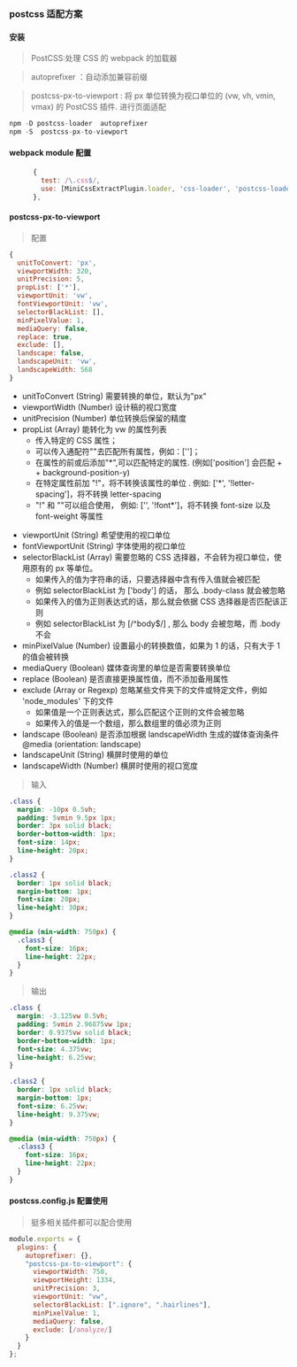 ### postcss 适配方案

#### 安装

> PostCSS:处理 CSS 的 webpack 的加载器

> autoprefixer ：自动添加兼容前缀

> postcss-px-to-viewport : 将 px 单位转换为视口单位的 (vw, vh, vmin, vmax) 的 PostCSS 插件. 进行页面适配

```js
npm -D postcss-loader  autoprefixer
npm -S  postcss-px-to-viewport
```

#### webpack module 配置

```js
      {
        test: /\.css$/,
        use: [MiniCssExtractPlugin.loader, 'css-loader', 'postcss-loader']
      },
```

#### postcss-px-to-viewport

> 配置

```js
{
  unitToConvert: 'px',
  viewportWidth: 320,
  unitPrecision: 5,
  propList: ['*'],
  viewportUnit: 'vw',
  fontViewportUnit: 'vw',
  selectorBlackList: [],
  minPixelValue: 1,
  mediaQuery: false,
  replace: true,
  exclude: [],
  landscape: false,
  landscapeUnit: 'vw',
  landscapeWidth: 568
}
```

- unitToConvert (String) 需要转换的单位，默认为"px"
- viewportWidth (Number) 设计稿的视口宽度
- unitPrecision (Number) 单位转换后保留的精度
- propList (Array) 能转化为 vw 的属性列表
  - 传入特定的 CSS 属性；
  - 可以传入通配符""去匹配所有属性，例如：['']；
  - 在属性的前或后添加"\*",可以匹配特定的属性. (例如['position'] 会匹配 + + background-position-y)
  - 在特定属性前加 "!"，将不转换该属性的单位 . 例如: ['*', '!letter-spacing']，将不转换 letter-spacing
  - "!" 和 ""可以组合使用， 例如: ['', '!font*']，将不转换 font-size 以及 font-weight 等属性

* viewportUnit (String) 希望使用的视口单位
* fontViewportUnit (String) 字体使用的视口单位
* selectorBlackList (Array) 需要忽略的 CSS 选择器，不会转为视口单位，使用原有的 px 等单位。
  - 如果传入的值为字符串的话，只要选择器中含有传入值就会被匹配
  - 例如 selectorBlackList 为 ['body'] 的话， 那么 .body-class 就会被忽略
  - 如果传入的值为正则表达式的话，那么就会依据 CSS 选择器是否匹配该正则
  - 例如 selectorBlackList 为 [/^body$/] , 那么 body 会被忽略，而 .body 不会
* minPixelValue (Number) 设置最小的转换数值，如果为 1 的话，只有大于 1 的值会被转换
* mediaQuery (Boolean) 媒体查询里的单位是否需要转换单位
* replace (Boolean) 是否直接更换属性值，而不添加备用属性
* exclude (Array or Regexp) 忽略某些文件夹下的文件或特定文件，例如 'node_modules' 下的文件
  - 如果值是一个正则表达式，那么匹配这个正则的文件会被忽略
  - 如果传入的值是一个数组，那么数组里的值必须为正则
* landscape (Boolean) 是否添加根据 landscapeWidth 生成的媒体查询条件 @media (orientation: landscape)
* landscapeUnit (String) 横屏时使用的单位
* landscapeWidth (Number) 横屏时使用的视口宽度

> 输入

```css
.class {
  margin: -10px 0.5vh;
  padding: 5vmin 9.5px 1px;
  border: 3px solid black;
  border-bottom-width: 1px;
  font-size: 14px;
  line-height: 20px;
}

.class2 {
  border: 1px solid black;
  margin-bottom: 1px;
  font-size: 20px;
  line-height: 30px;
}

@media (min-width: 750px) {
  .class3 {
    font-size: 16px;
    line-height: 22px;
  }
}
```

> 输出

```css
.class {
  margin: -3.125vw 0.5vh;
  padding: 5vmin 2.96875vw 1px;
  border: 0.9375vw solid black;
  border-bottom-width: 1px;
  font-size: 4.375vw;
  line-height: 6.25vw;
}

.class2 {
  border: 1px solid black;
  margin-bottom: 1px;
  font-size: 6.25vw;
  line-height: 9.375vw;
}

@media (min-width: 750px) {
  .class3 {
    font-size: 16px;
    line-height: 22px;
  }
}
```

#### postcss.config.js 配置使用

> 挺多相关插件都可以配合使用



```js
module.exports = {
  plugins: {
    autoprefixer: {},
    "postcss-px-to-viewport": {
      viewportWidth: 750,
      viewportHeight: 1334,
      unitPrecision: 3,
      viewportUnit: "vw",
      selectorBlackList: [".ignore", ".hairlines"],
      minPixelValue: 1,
      mediaQuery: false,
      exclude: [/analyze/]
    }
  }
};
```
